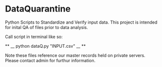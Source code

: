 # DataQuarantine
Python Scripts to Standardize and Verify input data.
This project is intended for inital QA of files prior to data analysis.

Call script in terminal like so:

** __ python dataQ.py "INPUT.csv" __ **







Note these files reference our master records held on private servers.
Please contact admin for furthur information.
